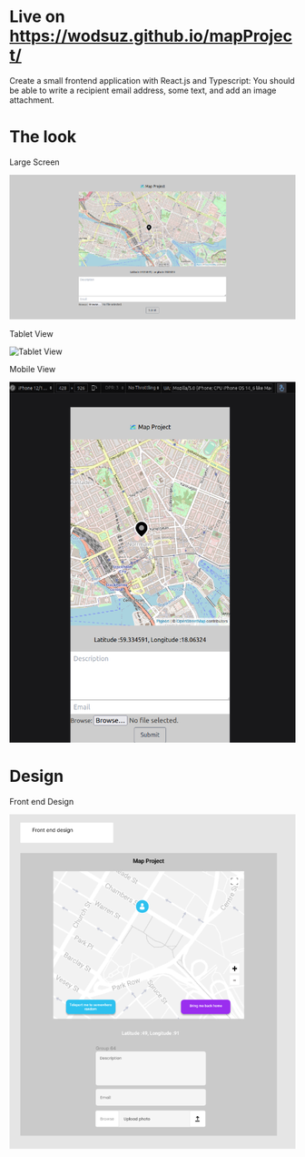 # Live on https://wodsuz.github.io/mapProject/

Create a small frontend application with React.js and Typescript:
You should be able to write a recipient email address, some text, and add an image
attachment.

# The look

Large Screen

![Large Screens](./public/MapProjectFUllScreen.png)

Tablet View

![Tablet View](./public/MapProjectTabletVİew.png)

Mobile View

![Mobile View](./public/MapProjectIphone.png)

# Design

Front end Design

![Front End Design View](./public/frontEndDesign.png)
